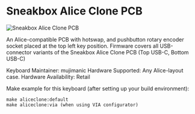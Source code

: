 # Sneakbox Alice Clone PCB

![Sneakbox Alice Clone PCB](https://imgur.com/a/wcQgpJ7)

An Alice-compatible PCB with hotswap, and pushbutton rotary encoder socket placed at the top left key position. Firmware covers all USB-connector variants of the Sneakbox Alice Clone PCB (Top USB-C, Bottom USB-C)

Keyboard Maintainer: mujimanic
Hardware Supported: Any Alice-layout case.
Hardware Availability: Retail

Make example for this keyboard (after setting up your build environment):

    make aliceclone:default
    make aliceclone:via (when using VIA configurator)
